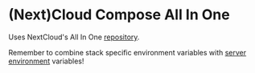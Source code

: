 # (Next)Cloud Compose All In One

Uses NextCloud's All In One [repository](https://github.com/nextcloud/all-in-one/).

Remember to combine stack specific environment variables with [server environment](../.env) variables!
